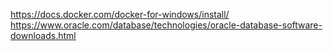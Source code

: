 https://docs.docker.com/docker-for-windows/install/
https://www.oracle.com/database/technologies/oracle-database-software-downloads.html